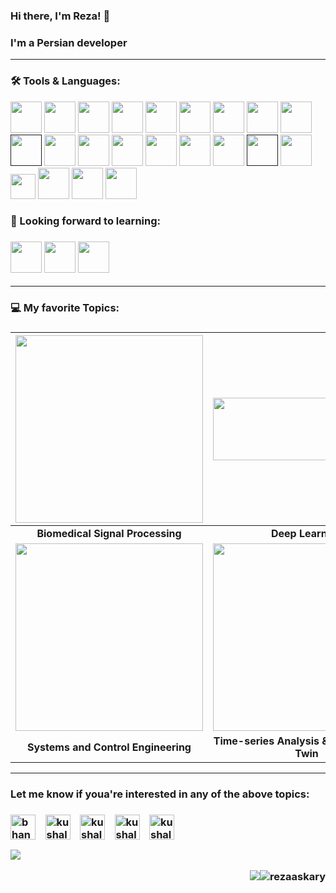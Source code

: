 <h3> Hi there, I'm Reza! 👋 <h3>

I'm a **Persian developer** 


 ----------------------------------------------------
 <h3>🛠 Tools & Languages:</h3>

<code><a href="https://www.python.org/" target="_blank"><img height="50" src="https://user-images.githubusercontent.com/44175575/188786451-c46a7918-61c7-46ca-b3ac-deb443264b0b.png"></a></code>
<code><a href="https://www.tensorflow.org/" target="_blank"><img height="50" src="https://user-images.githubusercontent.com/44175575/188788859-cd7c3780-b267-411a-bb99-dc201ab13859.png"></a></code>
<code><a href="https://scipy.org/" target="_blank"><img height="50" src="https://user-images.githubusercontent.com/44175575/188789075-913b3b1d-9a4e-433a-8ff3-f18b5b617aa5.jpeg"></a></code>
<code><a href="https://www.mathworks.com/products/matlab.html" target="_blank"><img height="50" src="https://img.icons8.com/nolan/2x/matlab.png"></a></code>
<code><a href="https://github.com/" target="_blank"><img height="50" src="https://img.icons8.com/ios-glyphs/2x/github-2.png"></a></code>
<code><a href="https://www.r-project.org/" target="_blank"><img height="50" src="https://www.vectorlogo.zone/logos/r-project/r-project-icon.svg"></a></code>
<code><a href="https://go.dominodatalab.com/domino-enterprise-mlops-platform-demo?utm_source=google&utm_medium=paidsearch&utm_campaign=Live%20Demo&utm_content=brand&utm_term=domino%20data%20lab&gclid=Cj0KCQjwguGYBhDRARIsAHgRm4-dmy2wZv-AzmxM5_yviragx7vUvpmsk3pu9DmcLZaL-wrXXyBqBB4aArzOEALw_wcB" target="_blank"><img height="50" src="https://user-images.githubusercontent.com/44175575/188786148-f086ed82-1c8a-43c5-b378-160eff5f15ed.png"></a></code>
<code><a href="https://code.visualstudio.com/" target="_blank"><img height="50" src="https://user-images.githubusercontent.com/44175575/188786627-b716111f-60a2-4e47-bb22-742314c6ba4c.png"></a></code>
<code><a href="https://www.pymc.io/welcome.html" target="_blank"><img height="50" src="https://user-images.githubusercontent.com/44175575/188789288-9217ad05-cc78-4428-87d5-6614af09d6d3.png"></a></code>
<code><a href="" target="_blank"><img height="50" src="https://img.icons8.com/ios-filled/2x/sql.png"></a></code>
<code><a href="https://scikit-learn.org/stable/" target="_blank"><img height="50" src="https://upload.wikimedia.org/wikipedia/commons/0/05/Scikit_learn_logo_small.svg"></a></code>
<code><a href="https://keras.io/" target="_blank"><img height="50" src="https://user-images.githubusercontent.com/44175575/189015798-9b1006d6-3b42-4b67-91eb-633989bbd02c.png"></a></code>
<code><a href="https://git-scm.com/" target="_blank"><img height="50" src="https://user-images.githubusercontent.com/44175575/189019524-da3f55d6-1f4c-4fae-a692-c9c3b9030a8c.png"></a></code>
<code><a href="https://about.gitlab.com/?utm_medium=cpc&utm_source=google&utm_campaign=brand_amer_pr_rsa_br_exact&utm_content=homepage_digital_x-pr_english_&_bt=354092254316&_bk=gitlab&_bm=e&_bn=g&_bg=47379220496&gclid=Cj0KCQjwguGYBhDRARIsAHgRm4--2deCowRbqEBNOV5P8i57zsmT5C_uPO8XUlwG3adEEiVSEoIKg6waAqYCEALw_wcB" target="_blank"><img height="50" src="https://user-images.githubusercontent.com/44175575/189035189-9c2d7491-d31f-4563-a586-8cca5df9b030.jpg"></a></code>
<code><a href="https://www.mysql.com/" target="_blank"><img height="50" src="https://user-images.githubusercontent.com/44175575/188788483-d4b70066-183d-4d7e-aa4d-746c30a78401.png"></a></code>
<code><a href="https://www.jetbrains.com/pycharm/" target="_blank"><img height="50" src="https://user-images.githubusercontent.com/44175575/188792448-938f2d7d-ad4b-4081-988f-4034b8c3860c.png"></a></code>
<code><a href="" target="_blank"><img height="50" src="https://user-images.githubusercontent.com/44175575/189020452-db9e0d88-d756-439a-aaa9-339b4d46ce53.png"></a></code>
<code><a href="https://studio.azureml.net/" target="_blank"><img height="50" src="https://user-images.githubusercontent.com/44175575/189033100-b1264abe-c3c9-47ec-aec6-2ec009ad03fe.png"></a></code>
<code><a href="https://www.python.org/" target="_blank"><img height="40" src="https://user-images.githubusercontent.com/44175575/196049995-7fdfc4b7-2f41-42f7-8eac-ac7e507044cb.png"></a></code>
<code><a href="https://www.python.org/" target="_blank"><img height="50" src="https://user-images.githubusercontent.com/44175575/209475260-3ae539cd-e77b-47ac-80f4-3084fc367fce.png"></a></code>
<code><a href="https://www.javascript.com/" target="_blank"><img height="50" src="https://user-images.githubusercontent.com/44175575/188789758-65e873c2-13ef-4f93-8d14-682d83eaec93.png"></a></code>
 <code><a href="https://www.javascript.com/" target="_blank"><img height="50" src="[https://user-images.githubusercontent.com/44175575/214941613-b1d81043-b427-4a30-ba50-3f5308cf6fb7.png](https://user-images.githubusercontent.com/44175575/214941955-5c5a1500-4bda-414b-a6a6-0a2415cdd779.png)"></a></code>
 

 
<!-- end of my tools-->

 <h3>🌱 Looking forward to learning: <h3>


<code><a href="https://reactjs.org/" target="_blank"><img height="50" src="https://user-images.githubusercontent.com/44175575/188790059-0871cac9-1bc0-4600-9157-2e59c30ce24b.png"></a></code>
<code><a href="https://cloud.google.com/" target="_blank"><img height="50" width="50" src="https://user-images.githubusercontent.com/44175575/189029688-e9f71f58-ef38-4cac-932b-aa06a351852b.png"></a></code>
<code><a href="https://cloud.google.com/" target="_blank"><img height="50" width="50" src="https://user-images.githubusercontent.com/44175575/189025838-81dcbbab-f86e-4955-afc5-e73ba0ba8e05.png"></a></code> 
_______
<!--  this is 6 figures, showing my interests -->
 
 <h3>  💻 My favorite Topics:<h3>
  
|<img src="https://user-images.githubusercontent.com/44175575/188337231-186122cd-f92c-4c45-929b-2e11fb97c022.gif" width="300"/>|<img src="https://user-images.githubusercontent.com/44175575/188337418-7575d9de-7aed-4a42-a7d1-2c2dd8c45a8c.png" height="100" width="300"/>|<img src="https://user-images.githubusercontent.com/44175575/188338016-50be69e6-c95b-4f86-a5c9-da025320da6d.png" height="150" width="300"/>|
|:-:|:-:|:-:|
**Biomedical Signal Processing** |**Deep Learning**|**Wristband Biosignals**|
|<img src="https://user-images.githubusercontent.com/44175575/188770557-3e18f0cc-ca96-4bf6-9e20-e883f8cd65bc.png" width="300"/>| <img src="https://user-images.githubusercontent.com/44175575/188338160-e6c408c3-458d-48a6-b106-40e6100cfe82.png" width="300"/> |<img src="https://user-images.githubusercontent.com/44175575/188338439-9460c106-fed6-4e11-bfca-53644e469d99.png" width="300"/>|
**Systems and Control Engineering**|**Time-series Analysis & Human Digital Twin**|**Machine Learning & Data Science**|

 <!--  the end of 6 figures  -->

------
 
<h3> Let me know if youa're interested in any of the above topics:<h3>
<p align="left">
<a href="https://twitter.com/Mohamma48525561" target="blank"><img align="center" src="https://cdn.jsdelivr.net/npm/simple-icons@3.0.1/icons/twitter.svg" alt="bhanot_kushal" height="40" width="40" /></a> &nbsp;&nbsp;
<a href="https://www.facebook.com/profile.php?id=100061144194537" target="blank"><img align="center" src="https://cdn.jsdelivr.net/npm/simple-icons@3.0.1/icons/facebook.svg" alt="kushal.bhanot.98" height="40" width="40" /></a> &nbsp;&nbsp;
<a href="https://www.linkedin.com/in/mohammad-reza-askari-b61262a4/" target="blank"><img align="center" src="https://user-images.githubusercontent.com/44175575/189038849-582b4a0e-23ef-411b-9839-ba1f6b864766.png" alt="kushal.bhanot.98" height="40" width="40" /></a> &nbsp;&nbsp;
<a href="https://www.researchgate.net/profile/Mohammad-Reza-Askari" target="blank"><img align="center" src="https://user-images.githubusercontent.com/44175575/189039752-dfe60c71-8e3d-4585-aee6-4a63b327848f.png" alt="kushal.bhanot.98" height="40" width="40" /></a> &nbsp;&nbsp;
<a href="https://scholar.google.com/citations?user=njl6K6VfGlAC&hl=en" target="blank"><img align="center" src="https://user-images.githubusercontent.com/44175575/189040317-726a38f1-8af0-46ef-9b9e-07dc8fe41bb6.jpg" alt="kushal.bhanot.98" height="40" width="40" /></a> &nbsp;&nbsp;
</p>
<a align ="right">
<img src="https://github-readme-stats.vercel.app/api?username=rezaaskary&show_icons=true&title_color=00ffff&text_color=33ff33&bg_color=333333&icon_color=ffff4d")</a>
 
<!-- view and follower -->
<img src="https://img.shields.io/badge/dynamic/json?color=brightgreen&label=followers&query=followers&url=https%3A%2F%2Fapi.github.com%2Fusers%2Frezaaskary" /><img src="https://komarev.com/ghpvc/?username=rezaaskary" alt="rezaaskary"/>
 
<!--
**rezaaskary/rezaaskary** is a ✨ _special_ ✨ repository because its `README.md` (this file) appears on your GitHub profile.

Here are some ideas to get you started:

- 🔭 I’m currently working on ...
- 🌱 I’m currently learning ...
- 👯 I’m looking to collaborate on ...
- 🤔 I’m looking for help with ...
- 💬 Ask me about ...
- 📫 How to reach me: ...
- 😄 Pronouns: ...
- ⚡ Fun fact: ...
--> 
